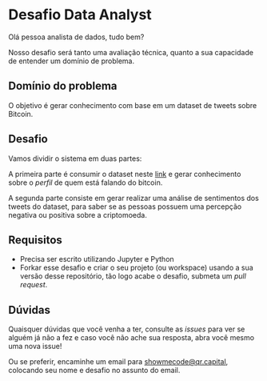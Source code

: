 # Desafio Data Analyst

Olá pessoa analista de dados, tudo bem?

Nosso desafio será tanto uma avaliação técnica, quanto a sua capacidade de entender um domínio de problema.

## Domínio do problema

O objetivo é gerar conhecimento com base em um dataset de tweets sobre Bitcoin. 

## Desafio

Vamos dividir o sistema em duas partes:

A primeira parte é consumir o dataset neste [link](https://www.kaggle.com/datasets/226bc93769b5b28697eb8fc4a107040b3145c01640c91c16bde8424170f2820e) e gerar conhecimento sobre o _perfil_ de quem está falando do bitcoin.

A segunda parte consiste em gerar realizar uma análise de sentimentos dos tweets do dataset, para saber se as pessoas possuem uma percepção negativa ou positiva sobre a criptomoeda. 

## Requisitos

- Precisa ser escrito utilizando Jupyter e Python
- Forkar esse desafio e criar o seu projeto (ou workspace) usando a sua versão desse repositório, tão logo acabe o desafio, submeta um _pull request_. 

## Dúvidas

Quaisquer dúvidas que você venha a ter, consulte as _issues_ para ver se alguém já não a fez e caso você não ache sua resposta, abra você mesmo uma nova issue!

Ou se preferir, encaminhe um email para <showmecode@qr.capital>, colocando seu nome e desafio no assunto do email.